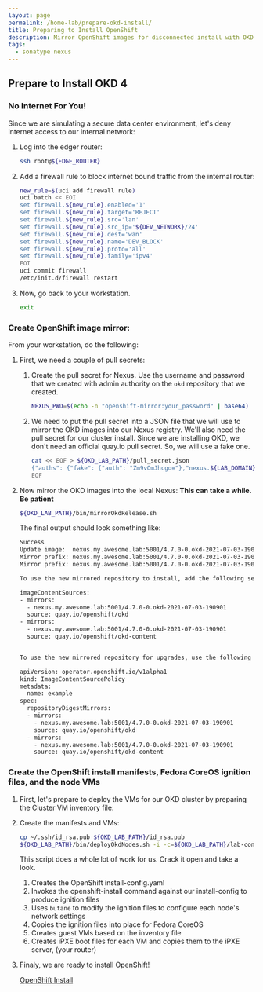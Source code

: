 ```yaml
---
layout: page
permalink: /home-lab/prepare-okd-install/
title: Preparing to Install OpenShift
description: Mirror OpenShift images for disconnected install with OKD
tags:
  - sonatype nexus
---
```

## Prepare to Install OKD 4

### No Internet For You!

Since we are simulating a secure data center environment, let's deny internet access to our internal network:

1. Log into the edger router:

   ```bash
   ssh root@${EDGE_ROUTER}
   ```

1. Add a firewall rule to block internet bound traffic from the internal router:

   ```bash
   new_rule=$(uci add firewall rule) 
   uci batch << EOI
   set firewall.${new_rule}.enabled='1'
   set firewall.${new_rule}.target='REJECT'
   set firewall.${new_rule}.src='lan'
   set firewall.${new_rule}.src_ip='${DEV_NETWORK}/24'
   set firewall.${new_rule}.dest='wan'
   set firewall.${new_rule}.name='DEV_BLOCK'
   set firewall.${new_rule}.proto='all'
   set firewall.${new_rule}.family='ipv4'
   EOI
   uci commit firewall
   /etc/init.d/firewall restart
   ```

1. Now, go back to your workstation.

   ```bash
   exit
   ```

### Create OpenShift image mirror:

From your workstation, do the following:

1. First, we need a couple of pull secrets:

   1. Create the pull secret for Nexus.  Use the username and password that we created with admin authority on the `okd` repository that we created.

      ```bash
      NEXUS_PWD=$(echo -n "openshift-mirror:your_password" | base64)
      ```

   1. We need to put the pull secret into a JSON file that we will use to mirror the OKD images into our Nexus registry.  We'll also need the pull secret for our cluster install.  Since we are installing OKD, we don't need an official quay.io pull secret.  So, we will use a fake one.

      ```bash
      cat << EOF > ${OKD_LAB_PATH}/pull_secret.json
      {"auths": {"fake": {"auth": "Zm9vOmJhcgo="},"nexus.${LAB_DOMAIN}:5001": {"auth": "${NEXUS_PWD}"}}}
      EOF
      ```

1. Now mirror the OKD images into the local Nexus: __This can take a while.  Be patient__

   ```bash
   ${OKD_LAB_PATH}/bin/mirrorOkdRelease.sh
   ```

   The final output should look something like:

   ```bash
   Success
   Update image:  nexus.my.awesome.lab:5001/4.7.0-0.okd-2021-07-03-190901:4.7.0-0.okd-2021-07-03-190901
   Mirror prefix: nexus.my.awesome.lab:5001/4.7.0-0.okd-2021-07-03-190901
   Mirror prefix: nexus.my.awesome.lab:5001/4.7.0-0.okd-2021-07-03-190901:4.7.0-0.okd-2021-07-03-190901

   To use the new mirrored repository to install, add the following section to the install-config.yaml:

   imageContentSources:
   - mirrors:
     - nexus.my.awesome.lab:5001/4.7.0-0.okd-2021-07-03-190901
     source: quay.io/openshift/okd
   - mirrors:
     - nexus.my.awesome.lab:5001/4.7.0-0.okd-2021-07-03-190901
     source: quay.io/openshift/okd-content


   To use the new mirrored repository for upgrades, use the following to create an ImageContentSourcePolicy:

   apiVersion: operator.openshift.io/v1alpha1
   kind: ImageContentSourcePolicy
   metadata:
     name: example
   spec:
     repositoryDigestMirrors:
     - mirrors:
       - nexus.my.awesome.lab:5001/4.7.0-0.okd-2021-07-03-190901
       source: quay.io/openshift/okd
     - mirrors:
       - nexus.my.awesome.lab:5001/4.7.0-0.okd-2021-07-03-190901
       source: quay.io/openshift/okd-content    
   ```

### Create the OpenShift install manifests, Fedora CoreOS ignition files, and the node VMs

1. First, let's prepare to deploy the VMs for our OKD cluster by preparing the Cluster VM inventory file:

1. Create the manifests and VMs:

   ```bash
   cp ~/.ssh/id_rsa.pub ${OKD_LAB_PATH}/id_rsa.pub
   ${OKD_LAB_PATH}/bin/deployOkdNodes.sh -i -c=${OKD_LAB_PATH}/lab-config/dev-cluster.yaml
   ```

    This script does a whole lot of work for us.  Crack it open and take a look.

    1. Creates the OpenShift install-config.yaml
    1. Invokes the openshift-install command against our install-config to produce ignition files
    1. Uses `butane` to modify the ignition files to configure each node's network settings
    1. Copies the ignition files into place for Fedora CoreOS
    1. Creates guest VMs based on the inventory file
    1. Creates iPXE boot files for each VM and copies them to the iPXE server, (your router)

1. Finaly, we are ready to install OpenShift!

   [OpenShift Install](/home-lab/install-okd/)
